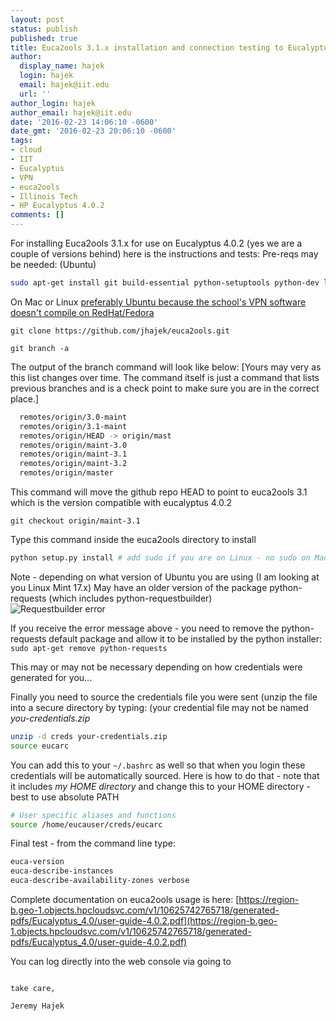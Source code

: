 ```yaml
---
layout: post
status: publish
published: true
title: Euca2ools 3.1.x installation and connection testing to Eucalyptus 4.0.2
author:
  display_name: hajek
  login: hajek
  email: hajek@iit.edu
  url: ''
author_login: hajek
author_email: hajek@iit.edu
date: '2016-02-23 14:06:10 -0600'
date_gmt: '2016-02-23 20:06:10 -0600'
tags:
- cloud
- IIT
- Eucalyptus
- VPN
- euca2ools
- Illinois Tech
- HP Eucalyptus 4.0.2
comments: []
---
```

For installing Euca2ools 3.1.x for use on Eucalyptus 4.0.2 (yes we are a couple of versions behind) here is the instructions and tests:
Pre-reqs may be needed: (Ubuntu)

```bash
sudo apt-get install git build-essential python-setuptools python-dev libxslt1-dev libxml2 libxml2-dev zlib1g-dev
```

On Mac or Linux [preferably Ubuntu because the school's VPN software doesn't compile on RedHat/Fedora](https://forge.sat.iit.edu/2015/10/getting-shrewsoft-vpn-2-2-1-to-compile-on-ubuntu-15-04-for-use-at-illinois-tech/)

```git clone https://github.com/jhajek/euca2ools.git```

```git branch -a```

The output of the branch command will look like below: [Yours may very as this list changes over time.  The command itself is just a command that lists previous branches and is a check point to make sure you are in the correct place.]

```bash
  remotes/origin/3.0-maint
  remotes/origin/3.1-maint
  remotes/origin/HEAD -> origin/mast
  remotes/origin/maint-3.0
  remotes/origin/maint-3.1
  remotes/origin/maint-3.2
  remotes/origin/master
```

This command will move the github repo HEAD to point to euca2ools 3.1 which is the
version compatible with eucalyptus 4.0.2

```git checkout origin/maint-3.1```

Type this command inside the euca2ools directory to install

```bash
python setup.py install # add sudo if you are on Linux - no sudo on Mac
```

Note - depending on what version of Ubuntu you are using (I am looking at you Linux Mint 17.x) May have an older version of the package python-requests (which includes python-requestbuilder)  
![*Requestbuilder error*](/assets/2016/02/python-requestbuilder-error.png)

If you receive the error message above - you need to remove the python-requests default package and allow it to be installed by the python installer:
```sudo apt-get remove python-requests```

This may or may not be necessary depending on how credentials were generated for you...

Finally you need to source the credentials file you were sent (unzip the
file into a secure directory by typing: (your credential file may not be named *you-credentials.zip*

```bash
unzip -d creds your-credentials.zip
source eucarc
```

You can add this to your ```~/.bashrc``` as well so that when you login these credentials will be automatically sourced. Here is how to do that - note that it includes *my HOME directory* and change this to your HOME directory - best to use absolute PATH

```bash
# User specific aliases and functions
source /home/eucauser/creds/eucarc
```

Final test - from the command line type:

```bash
euca-version
euca-describe-instances
euca-describe-availability-zones verbose
```

Complete documentation on euca2ools usage is here:
[https://region-b.geo-1.objects.hpcloudsvc.com/v1/10625742765718/generated-pdfs/Eucalyptus_4.0/user-guide-4.0.2.pdf](https://region-b.geo-1.objects.hpcloudsvc.com/v1/10625742765718/generated-pdfs/Eucalyptus_4.0/user-guide-4.0.2.pdf)

You can log directly into the web console via going to
~~~<a href="https://lexington.sat.iit.edu">https://lexington.sat.iit.edu</a>~~~

take care,

Jeremy Hajek
